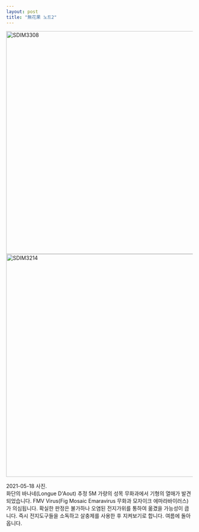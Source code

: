 ```yaml
---
layout: post
title: "無花果 노트2"
---
```


<img width="600px" alt="SDIM3308" src="https://user-images.githubusercontent.com/81041256/131774216-deb17d73-e7b3-41f0-ac0d-ad8e6002202d.jpg">
<img width="600px" alt="SDIM3214" src="https://user-images.githubusercontent.com/81041256/131774237-2f0efa3a-0ee7-425c-8822-8acdfd0089ab.jpg">

2021-05-18 사진. <br/>
화단의 바나네(Longue D'Aout) 추정 5M 가량의 성목 무화과에서 기형의 열매가 발견되었습니다.
FMV Virus(Fig Mosaic Emaravirus 무화과 모자이크 에마라바이러스)가 의심됩니다.
확실한 판정은 불가하나 오염된 전지가위를 통하여 옮겼을 가능성이 큽니다.
즉시 전지도구들을 소독하고 살충제를 사용한 후 지켜보기로 합니다.
여름에 돌아옵니다.

